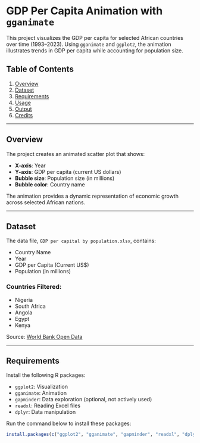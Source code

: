 # GDP Per Capita Animation with `gganimate`

This project visualizes the GDP per capita for selected African countries over time (1993–2023). Using `gganimate` and `ggplot2`, the animation illustrates trends in GDP per capita while accounting for population size.

## Table of Contents

1. [Overview](#overview)
2. [Dataset](#dataset)
3. [Requirements](#requirements)
4. [Usage](#usage)
5. [Output](#output)
6. [Credits](#credits)

---

## Overview

The project creates an animated scatter plot that shows:
- **X-axis**: Year
- **Y-axis**: GDP per capita (current US dollars)
- **Bubble size**: Population size (in millions)
- **Bubble color**: Country name

The animation provides a dynamic representation of economic growth across selected African nations.

---

## Dataset

The data file, `GDP per capital by population.xlsx`, contains:
- Country Name
- Year
- GDP per Capita (Current US$)
- Population (in millions)

### Countries Filtered:
- Nigeria
- South Africa
- Angola
- Egypt
- Kenya

Source: [World Bank Open Data](https://databank.worldbank.org)

---

## Requirements

Install the following R packages:
- `ggplot2`: Visualization
- `gganimate`: Animation
- `gapminder`: Data exploration (optional, not actively used)
- `readxl`: Reading Excel files
- `dplyr`: Data manipulation

Run the command below to install these packages:
```R
install.packages(c("ggplot2", "gganimate", "gapminder", "readxl", "dplyr"))
